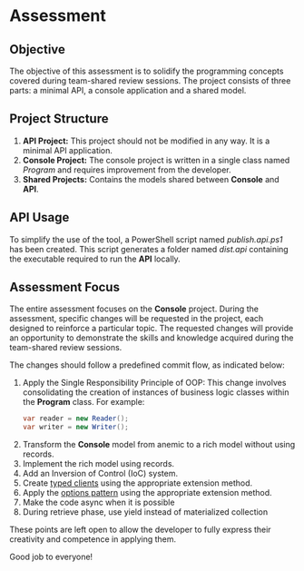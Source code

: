# Assessment
## Objective
The objective of this assessment is to solidify the programming concepts covered during team-shared review sessions. 
The project consists of three parts: a minimal API, a console application and a shared model.

## Project Structure
1. **API Project:** This project should not be modified in any way. It is a minimal API application.
2. **Console Project:** The console project is written in a single class named _Program_ and requires improvement from the developer.
3. **Shared Projects:** Contains the models shared between **Console** and **API**. 

## API Usage
To simplify the use of the tool, a PowerShell script named _publish.api.ps1_ has been created. This script generates a folder named _dist.api_ containing the executable required to run the **API** locally.

## Assessment Focus
The entire assessment focuses on the **Console** project. During the assessment, specific changes will be requested in the project, each designed to reinforce a particular topic. The requested changes will provide an opportunity to demonstrate the skills and knowledge acquired during the team-shared review sessions.

The changes should follow a predefined commit flow, as indicated below:

1. Apply the Single Responsibility Principle of OOP: This change involves consolidating the creation of instances of business logic classes within the **Program** class. For example:
    ```csharp
    var reader = new Reader();
    var writer = new Writer();
    ```
2. Transform the **Console** model from anemic to a rich model without using records.
3. Implement the rich model using records.
4. Add an Inversion of Control (IoC) system.
5. Create [typed clients](https://learn.microsoft.com/en-us/dotnet/architecture/microservices/implement-resilient-applications/use-httpclientfactory-to-implement-resilient-http-requests#how-to-use-typed-clients-with-ihttpclientfactory) using the appropriate extension method.
6. Apply the [options pattern](https://learn.microsoft.com/en-us/dotnet/core/extensions/options) using the appropriate extension method.
7. Make the code async when it is possible
8. During retrieve phase, use yield instead of materialized collection

These points are left open to allow the developer to fully express their creativity and competence in applying them.

Good job to everyone!